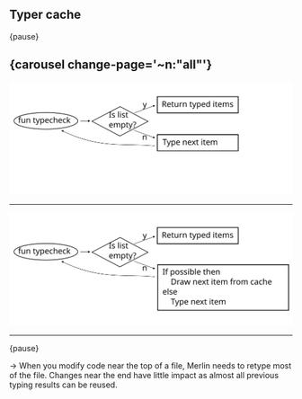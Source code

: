 ## Typer cache

{pause}


{carousel change-page='~n:"all"'}
-----
![](typer.svg)

---

![](typer_with_cache.svg)

-----

{pause}

-> When you modify code near the top of a file, Merlin needs to retype most of the file.
Changes near the end have little impact as almost all previous typing results can be reused.
